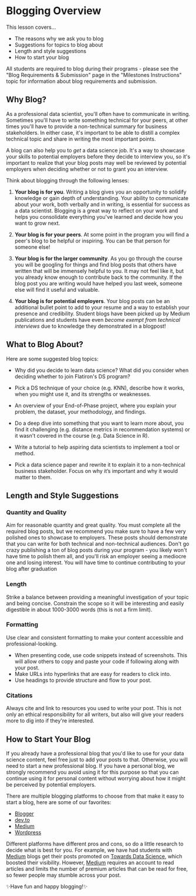 # Blogging Overview

This lesson covers...

* The reasons why we ask you to blog
* Suggestions for topics to blog about
* Length and style suggestions
* How to start your blog

All students are required to blog during their programs - please see the "Blog Requirements & Submission" page in the "Milestones Instructions" topic for information about blog requirements and submission.

## Why Blog?

As a professional data scientist, you'll often have to communicate in writing. Sometimes you'll have to write something technical for your peers, at other times you'll have to provide a non-technical summary for business stakeholders. In either case, it's important to be able to distill a complex technical topic and share in writing the most important points.

A blog can also help you to *get* a data science job. It's a way to showcase your skills to potential employers before they decide to interview you, so it's important to realize that your blog posts may well be reviewed by potential employers when deciding whether or not to grant you an interview.

Think about blogging through the following lenses:

1. **Your blog is for you**. Writing a blog gives you an opportunity to solidify knowledge or gain depth of understanding. Your ability to communicate about your work, both verbally and in writing, is essential for success as a data scientist. Blogging is a great way to reflect on your work and helps you consolidate everything you've learned and decide how you want to grow next.

2. **Your blog is for your peers**. At some point in the program you will find a peer's blog to be helpful or inspiring. You can be that person for someone else!

3. **Your blog is for the larger community**. As you go through the course you will be googling for things and find blog posts that others have written that will be immensely helpful to you. It may not feel like it, but you already know enough to contribute back to the community. If the blog post you are writing would have helped you last week, someone else will find it useful and valuable.

4. **Your blog is for potential employers**. Your blog posts can be an additional bullet point to add to your resume and a way to establish your presence and credibility. Student blogs have been picked up by Medium publications and students have even _become exempt from technical interviews_ due to knowledge they demonstrated in a blogpost!

## What to Blog About?

Here are some suggested blog topics:

* Why did you decide to learn data science? What did you consider when deciding whether to join Flatiron's DS program?

* Pick a DS technique of your choice (e.g. KNN), describe how it works, when you might use it, and its strengths or weaknesses.

* An overview of your End-of-Phase project, where you explain your problem, the dataset, your methodology, and findings.

* Do a deep dive into something that you want to learn more about, you find it challenging (e.g. distance metrics in recommendation systems) or it wasn't covered in the course (e.g. Data Science in R).

* Write a tutorial to help aspiring data scientists to implement a tool or method.

* Pick a data science paper and rewrite it to explain it to a non-technical business stakeholder. Focus on why it’s important and why it would matter to them.

## Length and Style Suggestions

### Quantity and Quality

Aim for reasonable quantity and great quality. You must complete all the required blog posts, but we recommend you make sure to have a few very polished ones to showcase to employers. These posts should demonstrate that you can write for both technical and non-technical audiences. Don't go crazy publishing a ton of blog posts during your program - you likely won't have time to polish them all, and you'll risk an employer seeing a mediocre one and losing interest. You will have time to continue contributing to your blog after graduation

### Length

Strike a balance between providing a meaningful investigation of your topic and being concise. Constrain the scope so it will be interesting and easily digestible in about 1000-3000 words (this is not a firm limit).

### Formatting

Use clear and consistent formatting to make your content accessible and professional-looking.

* When presenting code, use code snippets instead of screenshots. This will allow others to copy and paste your code if following along with your post.
* Make URLs into hyperlinks that are easy for readers to click into.
* Use headings to provide structure and flow to your post.

### Citations

Always cite and link to resources you used to write your post. This is not only an ethical responsibility for all writers, but also will give your readers more to dig into if they're interested.

## How to Start Your Blog

If you already have a professional blog that you'd like to use for your data science content, feel free just to add your posts to that. Otherwise, you will need to start a new professional blog. If you have a personal blog, we strongly recommend you avoid using it for this purpose so that you can continue using it for personal content without worrying about how it might be perceived by potential employers.

There are multiple blogging platforms to choose from that make it easy to start a blog, here are some of our favorites:

* [Blogger](https://www.blogger.com/)
* [dev.to](https://dev.to/)
* [Medium](https://medium.com/)
* [Wordpress](https://wordpress.com/)

Different platforms have different pros and cons, so do a little research to decide what is best for you. For example, we have had students with [Medium](https://medium.com/) blogs get their posts promoted on [Towards Data Science](https://towardsdatascience.com/), which boosted their visibility. However, [Medium](https://medium.com/) requires an account to read articles and limits the number of premium articles that can be read for free, so fewer people may stumble across your post.

✨Have fun and happy blogging!✨

